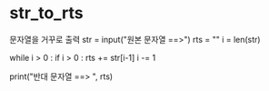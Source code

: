 # str_to_rts
문자열을 거꾸로 출력
str = input("원본 문자열 ==>")
rts = ""
i = len(str)

while i > 0 :
	if i > 0 :
		rts += str[i-1]
		i -= 1

print("반대 문자열 ==> ", rts)
